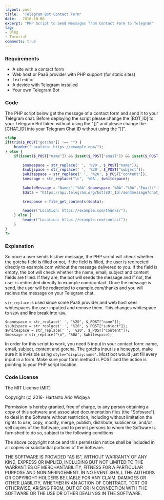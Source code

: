 ```yaml
---
layout: post
title:  "Telegram Bot Contact Form"
date:   2016-10-08
excerpt: "PHP Script to Send Messages from Contact Form to Telegram"
tag:
- Blog
- Tutorial
comments: true
---
```


<h3>Requirements</h3>

<ul><li>A site with a contact form</li>
<li>Web host or PaaS provider with PHP support (for static sites)</li>
<li>Text editor</li>
<li>A device with Telegram installed</li>
<li>Your own Telegram Bot</li></ul>

<h3>Code</h3>

The PHP script below get the message of a contact form and send it to your Telegram chat.
Before deploying the script please change the [BOT_ID] to your Telegram Bot token without using the "[]" and please change the [CHAT_ID] into your Telegram Chat ID without using the "[]".

~~~ php
<?php
if(trim($_POST["gotcha"]) !== "") {
	header("Location: https://example.com/");
} else {
	if(isset($_POST["name"]) && isset($_POST["email"]) && isset($_POST["subject"]) && isset($_POST["content"])) {
		
		$namespace = str_replace(' ', '%20', $_POST["name"]);
		$subjspace = str_replace(' ', '%20', $_POST["subject"]);
		$whitespace = str_replace(' ', '%20', $_POST["content"]);
		$message = str_replace("\n", '%0A', $whitespace);
		
		$wholeMessage = "Name:"."%0A".$namespace."%0A"."%0A"."Email:"."%0A".$_POST["email"]."%0A"."%0A"."Subject:"."%0A".$subjspace."%0A"."%0A"."Message:"."%0A".$message;
		$data = "https://api.telegram.org/bot[BOT_ID]/sendmessage?chat_id=[CHAT_ID]&text=".$wholeMessage;
	
		$response = file_get_contents($data);
		
		header("Location: https://example.com/thanks/");
	} else {
		header("Location: https://example.com/contact");
	}
}
?>
~~~

<h3>Explanation</h3>

So once a user sends his/her message, the PHP script will check whether the gotcha field is filled or not, if the field is filled, the user is redirected directly to example.com without the message delivered to you.
If the field is empty, the bot will check whether the name, email, subject and content fields are filled. If they are, the bot will sends the message and if not, the user is redirected directly to example.com/contact. 
Once the message is send, the user will be redirected to example.com/thanks and you will recieve the message on your Telegram chat.

<code>str_replace</code> is used since some PaaS provider and web host sees whitespaces the user inputted and remove them.
This changes whitespace to <code>%20%</code> and line break into <code>%0A</code>.
<pre><code>$namespace = str_replace(' ', '%20', $_POST["name"]);
$subjspace = str_replace(' ', '%20', $_POST["subject"]);
$whitespace = str_replace(' ', '%20', $_POST["content"]);
$message = str_replace("\n", '%0A', $whitespace);</code></pre>

In order for this script to work, you need 5 input in your contact form: name, email, subject, content and gotcha. The gotcha input is a honeypot, make sure it is invisible using <code>style="display:none"</code>. Most bot would just fill every input in a form. Make sure your form method is POST and the action is pointing to your PHP script location.

<h3>Code License</h3>

The MIT License (MIT)

Copyright (c) 2016-<span class="year"></span> Hartanto Ario Widjaya

Permission is hereby granted, free of charge, to any person obtaining a copy of this software and associated documentation files (the "Software"), to deal in the Software without restriction, including without limitation the rights to use, copy, modify, merge, publish, distribute, sublicense, and/or sell copies of the Software, and to permit persons to whom the Software is furnished to do so, subject to the following conditions:

The above copyright notice and this permission notice shall be included in all copies or substantial portions of the Software.

THE SOFTWARE IS PROVIDED "AS IS", WITHOUT WARRANTY OF ANY KIND, EXPRESS OR IMPLIED, INCLUDING BUT NOT LIMITED TO THE WARRANTIES OF MERCHANTABILITY, FITNESS FOR A PARTICULAR PURPOSE AND NONINFRINGEMENT. IN NO EVENT SHALL THE AUTHORS OR COPYRIGHT HOLDERS BE LIABLE FOR ANY CLAIM, DAMAGES OR OTHER LIABILITY, WHETHER IN AN ACTION OF CONTRACT, TORT OR OTHERWISE, ARISING FROM, OUT OF OR IN CONNECTION WITH THE SOFTWARE OR THE USE OR OTHER DEALINGS IN THE SOFTWARE.
